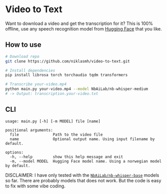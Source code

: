 # Video to Text

Want to download a video and get the transcription for it? This is 100% offline, use any speech recognition model from [Hugging Face](https://huggingface.co/models?pipeline_tag=automatic-speech-recognition) that you like.

## How to use

```bash
# Download repo
git clone https://github.com/niklasmh/video-to-text.git

# Install dependencies
pip install librosa torch torchaudio tqdm transformers

# Transcribe your-video.mp4
python main.py your-video.mp4 --model NbAiLab/nb-whisper-medium
# -> Output: transcription.your-video.txt
```

## CLI

```
usage: main.py [-h] [-m MODEL] file [name]

positional arguments:
  file               Path to the video file
  name               Optional output name. Using input filename by default.

options:
  -h, --help         show this help message and exit
  -m, --model MODEL  Hugging Face model name. Using a norwegian model by default.
```

DISCLAIMER: I have only tested with the [`NbAiLab/nb-whisper-base`](https://huggingface.co/NbAiLab/nb-whisper-base) models so far. There are probably models that does not work. But the code is easy to fix with some vibe coding.
